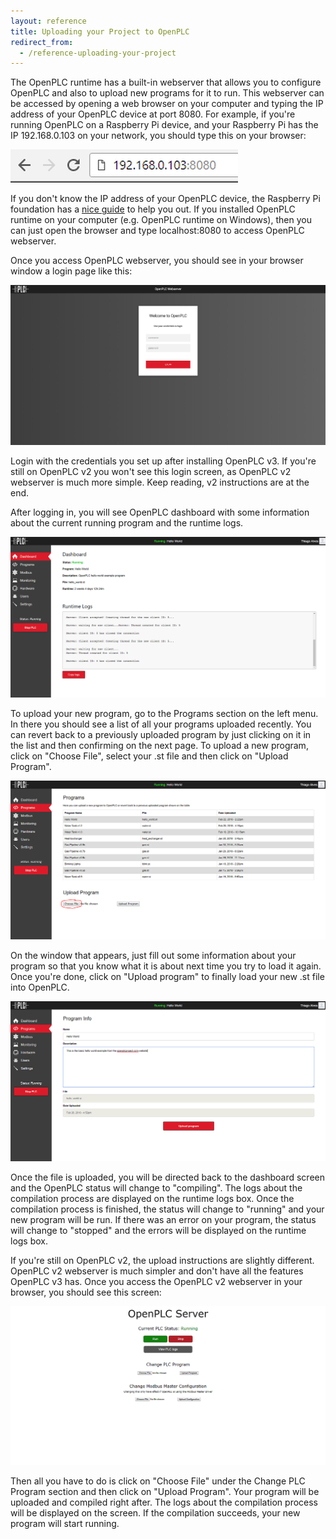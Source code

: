 ```yaml
---
layout: reference
title: Uploading your Project to OpenPLC
redirect_from:
  - /reference-uploading-your-project
---
```


The OpenPLC runtime has a built-in webserver that allows you to configure OpenPLC and also to upload new programs for it to run. This webserver can be accessed by opening a web browser on your computer and typing the IP address of your OpenPLC device at port 8080. For example, if you're running OpenPLC on a Raspberry Pi device, and your Raspberry Pi has the IP 192.168.0.103 on your network, you should type this on your browser:

![](uploading-url.webp)

If you don't know the IP address of your OpenPLC device, the Raspberry Pi foundation has a [nice guide](https://www.raspberrypi.org/documentation/remote-access/ip-address.md) to help you out. If you installed OpenPLC runtime on your computer (e.g. OpenPLC runtime on Windows), then you can just open the browser and type localhost:8080 to access OpenPLC webserver.

Once you access OpenPLC webserver, you should see in your browser window a login page like this:

![](uploading-login.webp)

Login with the credentials you set up after installing OpenPLC v3. If you're still on OpenPLC v2 you won't see this login screen, as OpenPLC v2 webserver is much more simple. Keep reading, v2 instructions are at the end.

After logging in, you will see OpenPLC dashboard with some information about the current running program and the runtime logs.

![](uploading-running.webp)

To upload your new program, go to the Programs section on the left menu. In there you should see a list of all your programs uploaded recently. You can revert back to a previously uploaded program by just clicking on it in the list and then confirming on the next page. To upload a new program, click on "Choose File", select your .st file and then click on "Upload Program".

![](uploading-running-2.webp)

On the window that appears, just fill out some information about your program so that you know what it is about next time you try to load it again. Once you're done, click on "Upload program" to finally load your new .st file into OpenPLC.

![](uploading-running-3.webp)

Once the file is uploaded, you will be directed back to the dashboard screen and the OpenPLC status will change to "compiling". The logs about the compilation process are displayed on the runtime logs box. Once the compilation process is finished, the status will change to "running" and your new program will be run. If there was an error on your program, the status will change to "stopped" and the errors will be displayed on the runtime logs box.

If you're still on OpenPLC v2, the upload instructions are slightly different. OpenPLC v2 webserver is much simpler and don't have all the features OpenPLC v3 has. Once you access the OpenPLC v2 webserver in your browser, you should see this screen:

![](uploading-v2.webp)

Then all you have to do is click on "Choose File" under the Change PLC Program section and then click on "Upload Program". Your program will be uploaded and compiled right after. The logs about the compilation process will be displayed on the screen. If the compilation succeeds, your new program will start running.
